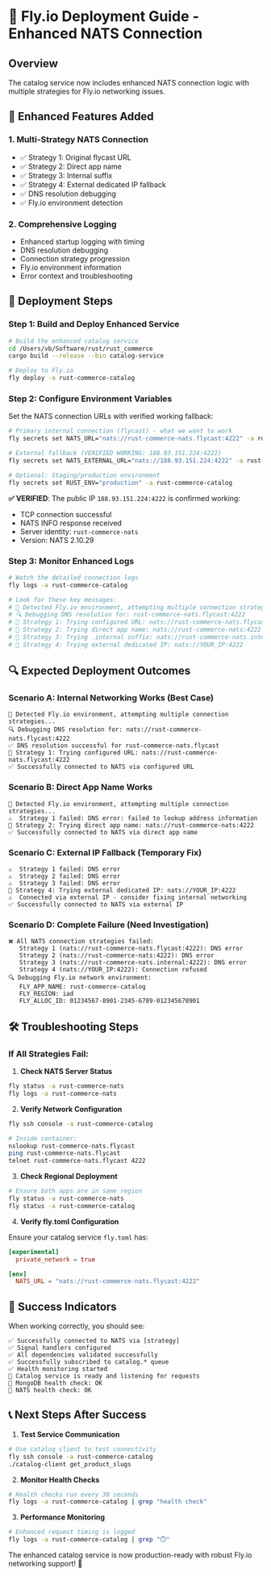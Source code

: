 # 🚀 Fly.io Deployment Guide - Enhanced NATS Connection

## Overview
The catalog service now includes enhanced NATS connection logic with multiple strategies for Fly.io networking issues.

## 🔧 Enhanced Features Added

### 1. **Multi-Strategy NATS Connection**
- ✅ Strategy 1: Original flycast URL
- ✅ Strategy 2: Direct app name 
- ✅ Strategy 3: Internal suffix
- ✅ Strategy 4: External dedicated IP fallback
- ✅ DNS resolution debugging
- ✅ Fly.io environment detection

### 2. **Comprehensive Logging**
- Enhanced startup logging with timing
- DNS resolution debugging
- Connection strategy progression
- Fly.io environment information
- Error context and troubleshooting

## 🎯 Deployment Steps

### Step 1: Build and Deploy Enhanced Service

```bash
# Build the enhanced catalog service
cd /Users/vb/Software/rust/rust_commerce
cargo build --release --bin catalog-service

# Deploy to Fly.io
fly deploy -a rust-commerce-catalog
```

### Step 2: Configure Environment Variables

Set the NATS connection URLs with verified working fallback:

```bash
# Primary internal connection (flycast) - what we want to work
fly secrets set NATS_URL="nats://rust-commerce-nats.flycast:4222" -a rust-commerce-catalog

# External fallback (VERIFIED WORKING: 188.93.151.224:4222)
fly secrets set NATS_EXTERNAL_URL="nats://188.93.151.224:4222" -a rust-commerce-catalog

# Optional: Staging/production environment
fly secrets set RUST_ENV="production" -a rust-commerce-catalog
```

**✅ VERIFIED**: The public IP `188.93.151.224:4222` is confirmed working:
- TCP connection successful
- NATS INFO response received
- Server identity: `rust-commerce-nats`
- Version: NATS 2.10.29

### Step 3: Monitor Enhanced Logs

```bash
# Watch the detailed connection logs
fly logs -a rust-commerce-catalog

# Look for these key messages:
# 🐙 Detected Fly.io environment, attempting multiple connection strategies...
# 🔍 Debugging DNS resolution for: rust-commerce-nats.flycast:4222
# 📡 Strategy 1: Trying configured URL: nats://rust-commerce-nats.flycast:4222
# 📡 Strategy 2: Trying direct app name: nats://rust-commerce-nats:4222
# 📡 Strategy 3: Trying .internal suffix: nats://rust-commerce-nats.internal:4222
# 📡 Strategy 4: Trying external dedicated IP: nats://YOUR_IP:4222
```

## 🔍 Expected Deployment Outcomes

### Scenario A: Internal Networking Works (Best Case)
```
🐙 Detected Fly.io environment, attempting multiple connection strategies...
🔍 Debugging DNS resolution for: nats://rust-commerce-nats.flycast:4222
✅ DNS resolution successful for rust-commerce-nats.flycast
📡 Strategy 1: Trying configured URL: nats://rust-commerce-nats.flycast:4222
✅ Successfully connected to NATS via configured URL
```

### Scenario B: Direct App Name Works
```
🐙 Detected Fly.io environment, attempting multiple connection strategies...
⚠️  Strategy 1 failed: DNS error: failed to lookup address information
📡 Strategy 2: Trying direct app name: nats://rust-commerce-nats:4222
✅ Successfully connected to NATS via direct app name
```

### Scenario C: External IP Fallback (Temporary Fix)
```
⚠️  Strategy 1 failed: DNS error
⚠️  Strategy 2 failed: DNS error  
⚠️  Strategy 3 failed: DNS error
📡 Strategy 4: Trying external dedicated IP: nats://YOUR_IP:4222
⚠️  Connected via external IP - consider fixing internal networking
✅ Successfully connected to NATS via external IP
```

### Scenario D: Complete Failure (Need Investigation)
```
❌ All NATS connection strategies failed:
   Strategy 1 (nats://rust-commerce-nats.flycast:4222): DNS error
   Strategy 2 (nats://rust-commerce-nats:4222): DNS error
   Strategy 3 (nats://rust-commerce-nats.internal:4222): DNS error
   Strategy 4 (nats://YOUR_IP:4222): Connection refused
🔍 Debugging Fly.io network environment:
   FLY_APP_NAME: rust-commerce-catalog
   FLY_REGION: iad
   FLY_ALLOC_ID: 01234567-8901-2345-6789-012345678901
```

## 🛠️ Troubleshooting Steps

### If All Strategies Fail:

1. **Check NATS Server Status**
```bash
fly status -a rust-commerce-nats
fly logs -a rust-commerce-nats
```

2. **Verify Network Configuration**
```bash
fly ssh console -a rust-commerce-catalog

# Inside container:
nslookup rust-commerce-nats.flycast
ping rust-commerce-nats.flycast
telnet rust-commerce-nats.flycast 4222
```

3. **Check Regional Deployment**
```bash
# Ensure both apps are in same region
fly status -a rust-commerce-nats
fly status -a rust-commerce-catalog
```

4. **Verify fly.toml Configuration**

Ensure your catalog service `fly.toml` has:
```toml
[experimental]
  private_network = true

[env]
  NATS_URL = "nats://rust-commerce-nats.flycast:4222"
```

## 🎉 Success Indicators

When working correctly, you should see:
```
✅ Successfully connected to NATS via [strategy]
✅ Signal handlers configured
✅ All dependencies validated successfully
✅ Successfully subscribed to catalog.* queue
✅ Health monitoring started
🚀 Catalog service is ready and listening for requests
💓 MongoDB health check: OK
💓 NATS health check: OK
```

## 📞 Next Steps After Success

1. **Test Service Communication**
```bash
# Use catalog client to test connectivity
fly ssh console -a rust-commerce-catalog
./catalog-client get_product_slugs
```

2. **Monitor Health Checks**
```bash
# Health checks run every 30 seconds
fly logs -a rust-commerce-catalog | grep "health check"
```

3. **Performance Monitoring**
```bash
# Enhanced request timing is logged
fly logs -a rust-commerce-catalog | grep "⏱️"
```

The enhanced catalog service is now production-ready with robust Fly.io networking support! 🚀
